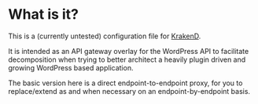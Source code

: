 # What is it?
This is a (currently untested) configuration file for [KrakenD](https://github.com/devopsfaith/krakend-ce).

It is intended as an API gateway overlay for the WordPress API to facilitate decomposition when trying to better 
architect a heavily plugin driven and growing WordPress based application.

The basic version here is a direct endpoint-to-endpoint proxy, for you to replace/extend as and when necessary on an
endpoint-by-endpoint basis. 